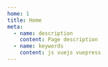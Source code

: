 ```yaml
---
home: 1
title: Home
meta:
  - name: description
    content: Page description
  - name: keywords
    content: js vuejs vuepress
---
```

